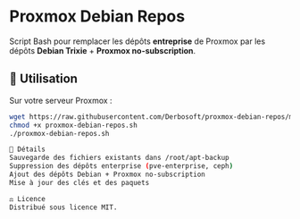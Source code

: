 # Proxmox Debian Repos

Script Bash pour remplacer les dépôts **entreprise** de Proxmox par les dépôts **Debian Trixie** + **Proxmox no-subscription**.

## 📌 Utilisation

Sur votre serveur Proxmox :
```bash
wget https://raw.githubusercontent.com/Derbosoft/proxmox-debian-repos/main/proxmox-debian-repos.sh
chmod +x proxmox-debian-repos.sh
./proxmox-debian-repos.sh

📜 Détails
Sauvegarde des fichiers existants dans /root/apt-backup
Suppression des dépôts enterprise (pve-enterprise, ceph)
Ajout des dépôts Debian + Proxmox no-subscription
Mise à jour des clés et des paquets

⚖️ Licence
Distribué sous licence MIT.
